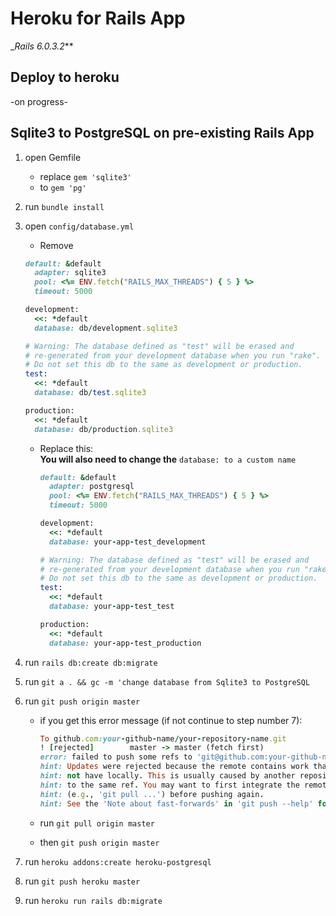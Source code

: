 # Heroku for Rails App
__Rails 6.0.3.2_**

## Deploy to heroku

-on progress-

## Sqlite3 to PostgreSQL on pre-existing Rails App


1. open Gemfile
   - replace `gem 'sqlite3'`
   - to `gem 'pg'`

2. run `bundle install`

3. open `config/database.yml`
   - Remove
   
   ```ruby
   default: &default
     adapter: sqlite3
     pool: <%= ENV.fetch("RAILS_MAX_THREADS") { 5 } %>
     timeout: 5000

   development:
     <<: *default
     database: db/development.sqlite3

   # Warning: The database defined as "test" will be erased and
   # re-generated from your development database when you run "rake".
   # Do not set this db to the same as development or production.
   test:
     <<: *default
     database: db/test.sqlite3

   production:
     <<: *default
     database: db/production.sqlite3
   ```
   
   - Replace this:\
     **You will also need to change the** `database: to a custom name`
     
     ```ruby
     default: &default
       adapter: postgresql
       pool: <%= ENV.fetch("RAILS_MAX_THREADS") { 5 } %>
       timeout: 5000

     development:
       <<: *default
       database: your-app-test_development

     # Warning: The database defined as "test" will be erased and
     # re-generated from your development database when you run "rake".
     # Do not set this db to the same as development or production.
     test:
       <<: *default
       database: your-app-test_test

     production:
       <<: *default
       database: your-app-test_production
     ```
     
  4. run `rails db:create db:migrate`
  
  5. run `git a . && gc -m 'change database from Sqlite3 to PostgreSQL`
  
  6. run `git push origin master`
  
     - if you get this error message (if not continue to step number 7):
     
       ```ruby
       To github.com:your-github-name/your-repository-name.git
       ! [rejected]        master -> master (fetch first)
       error: failed to push some refs to 'git@github.com:your-github-name/your-repository-name.git'
       hint: Updates were rejected because the remote contains work that you do
       hint: not have locally. This is usually caused by another repository pushing
       hint: to the same ref. You may want to first integrate the remote changes
       hint: (e.g., 'git pull ...') before pushing again.
       hint: See the 'Note about fast-forwards' in 'git push --help' for details.
       ```
       
     - run `git pull origin master`
     - then `git push origin master`
     
   7. run `heroku addons:create heroku-postgresql`
   
   8. run `git push heroku master`
   
   9. run `heroku run rails db:migrate`
  
  
